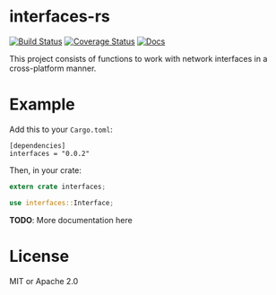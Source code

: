 # interfaces-rs

[![Build Status](https://travis-ci.org/andrew-d/interfaces-rs.svg?branch=master)](https://travis-ci.org/andrew-d/interfaces-rs) [![Coverage Status](https://coveralls.io/repos/andrew-d/interfaces-rs/badge.svg?branch=master&service=github)](https://coveralls.io/github/andrew-d/interfaces-rs?branch=master) [![Docs](https://img.shields.io/badge/docs-latest-blue.svg)](https://andrew-d.github.io/interfaces-rs/interfaces/index.html)

This project consists of functions to work with network interfaces in a
cross-platform manner.

# Example

Add this to your `Cargo.toml`:

```
[dependencies]
interfaces = "0.0.2"
```

Then, in your crate:

```rust
extern crate interfaces;

use interfaces::Interface;
```

**TODO**: More documentation here

# License

MIT or Apache 2.0
